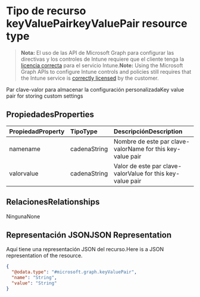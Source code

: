 # <a name="keyvaluepair-resource-type"></a><span data-ttu-id="8212d-101">Tipo de recurso keyValuePair</span><span class="sxs-lookup"><span data-stu-id="8212d-101">keyValuePair resource type</span></span>

> <span data-ttu-id="8212d-102">**Nota:** El uso de las API de Microsoft Graph para configurar las directivas y los controles de Intune requiere que el cliente tenga la [licencia correcta](https://go.microsoft.com/fwlink/?linkid=839381) para el servicio Intune.</span><span class="sxs-lookup"><span data-stu-id="8212d-102">**Note:** Using the Microsoft Graph APIs to configure Intune controls and policies still requires that the Intune service is [correctly licensed](https://go.microsoft.com/fwlink/?linkid=839381) by the customer.</span></span>

<span data-ttu-id="8212d-103">Par clave-valor para almacenar la configuración personalizada</span><span class="sxs-lookup"><span data-stu-id="8212d-103">Key value pair for storing custom settings</span></span>
## <a name="properties"></a><span data-ttu-id="8212d-104">Propiedades</span><span class="sxs-lookup"><span data-stu-id="8212d-104">Properties</span></span>
|<span data-ttu-id="8212d-105">Propiedad</span><span class="sxs-lookup"><span data-stu-id="8212d-105">Property</span></span>|<span data-ttu-id="8212d-106">Tipo</span><span class="sxs-lookup"><span data-stu-id="8212d-106">Type</span></span>|<span data-ttu-id="8212d-107">Descripción</span><span class="sxs-lookup"><span data-stu-id="8212d-107">Description</span></span>|
|:---|:---|:---|
|<span data-ttu-id="8212d-108">name</span><span class="sxs-lookup"><span data-stu-id="8212d-108">name</span></span>|<span data-ttu-id="8212d-109">cadena</span><span class="sxs-lookup"><span data-stu-id="8212d-109">String</span></span>|<span data-ttu-id="8212d-110">Nombre de este par clave-valor</span><span class="sxs-lookup"><span data-stu-id="8212d-110">Name for this key-value pair</span></span>|
|<span data-ttu-id="8212d-111">valor</span><span class="sxs-lookup"><span data-stu-id="8212d-111">value</span></span>|<span data-ttu-id="8212d-112">cadena</span><span class="sxs-lookup"><span data-stu-id="8212d-112">String</span></span>|<span data-ttu-id="8212d-113">Valor de este par clave-valor</span><span class="sxs-lookup"><span data-stu-id="8212d-113">Value for this key-value pair</span></span>|

## <a name="relationships"></a><span data-ttu-id="8212d-114">Relaciones</span><span class="sxs-lookup"><span data-stu-id="8212d-114">Relationships</span></span>
<span data-ttu-id="8212d-115">Ninguna</span><span class="sxs-lookup"><span data-stu-id="8212d-115">None</span></span>
## <a name="json-representation"></a><span data-ttu-id="8212d-116">Representación JSON</span><span class="sxs-lookup"><span data-stu-id="8212d-116">JSON Representation</span></span>
<span data-ttu-id="8212d-117">Aquí tiene una representación JSON del recurso.</span><span class="sxs-lookup"><span data-stu-id="8212d-117">Here is a JSON representation of the resource.</span></span>
<!-- {
  "blockType": "resource",
  "@odata.type": "microsoft.graph.keyValuePair"
}
-->
``` json
{
  "@odata.type": "#microsoft.graph.keyValuePair",
  "name": "String",
  "value": "String"
}
```



